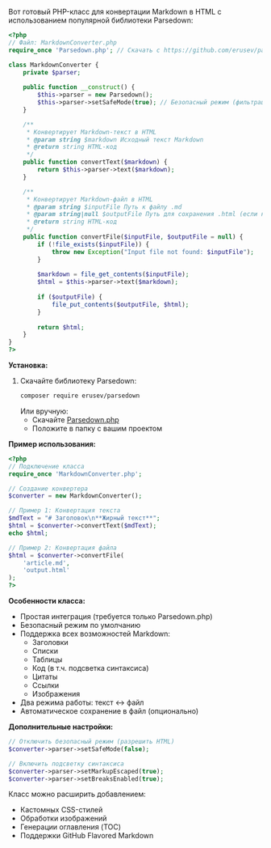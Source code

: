 Вот готовый PHP-класс для конвертации Markdown в HTML с использованием популярной библиотеки Parsedown:

```php
<?php
// Файл: MarkdownConverter.php
require_once 'Parsedown.php'; // Скачать с https://github.com/erusev/parsedown

class MarkdownConverter {
    private $parser;
    
    public function __construct() {
        $this->parser = new Parsedown();
        $this->parser->setSafeMode(true); // Безопасный режим (фильтрация HTML)
    }

    /**
     * Конвертирует Markdown-текст в HTML
     * @param string $markdown Исходный текст Markdown
     * @return string HTML-код
     */
    public function convertText($markdown) {
        return $this->parser->text($markdown);
    }

    /**
     * Конвертирует Markdown-файл в HTML
     * @param string $inputFile Путь к файлу .md
     * @param string|null $outputFile Путь для сохранения .html (если нужен)
     * @return string HTML-код
     */
    public function convertFile($inputFile, $outputFile = null) {
        if (!file_exists($inputFile)) {
            throw new Exception("Input file not found: $inputFile");
        }
        
        $markdown = file_get_contents($inputFile);
        $html = $this->parser->text($markdown);
        
        if ($outputFile) {
            file_put_contents($outputFile, $html);
        }
        
        return $html;
    }
}
?>
```

**Установка:**
1. Скачайте библиотеку Parsedown:  
   ```bash
   composer require erusev/parsedown
   ```
   Или вручную:  
   - Скачайте [Parsedown.php](https://raw.githubusercontent.com/erusev/parsedown/master/Parsedown.php)  
   - Положите в папку с вашим проектом

**Пример использования:**
```php
<?php
// Подключение класса
require_once 'MarkdownConverter.php';

// Создание конвертера
$converter = new MarkdownConverter();

// Пример 1: Конвертация текста
$mdText = "# Заголовок\n**Жирный текст**";
$html = $converter->convertText($mdText);
echo $html;

// Пример 2: Конвертация файла
$html = $converter->convertFile(
    'article.md', 
    'output.html'
);
?>
```

**Особенности класса:**
- Простая интеграция (требуется только Parsedown.php)
- Безопасный режим по умолчанию
- Поддержка всех возможностей Markdown:
  - Заголовки
  - Списки
  - Таблицы
  - Код (в т.ч. подсветка синтаксиса)
  - Цитаты
  - Ссылки
  - Изображения
- Два режима работы: текст ↔ файл
- Автоматическое сохранение в файл (опционально)

**Дополнительные настройки:**
```php
// Отключить безопасный режим (разрешить HTML)
$converter->parser->setSafeMode(false);

// Включить подсветку синтаксиса
$converter->parser->setMarkupEscaped(true);
$converter->parser->setBreaksEnabled(true);
```

Класс можно расширить добавлением:
- Кастомных CSS-стилей
- Обработки изображений
- Генерации оглавления (TOC)
- Поддержки GitHub Flavored Markdown

